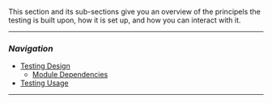 This section and its sub-sections give you an overview of the principels the testing is built upon, how it is set up, and how you can interact with it.

---
### _Navigation_
- [Testing Design](./TestingDesign)
  - [Module Dependencies](./TestingDesign#Module-Dependencies)
- [Testing Usage](./TestingUsage)
---
